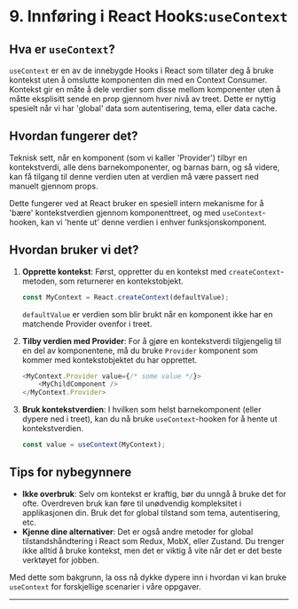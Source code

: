 # **9. Innføring i React Hooks:`useContext`**

## Hva er `useContext`?

`useContext` er en av de innebygde Hooks i React som tillater deg å bruke kontekst uten å omslutte komponenten din med en Context Consumer. Kontekst gir en måte å dele verdier som disse mellom komponenter uten å måtte eksplisitt sende en prop gjennom hver nivå av treet. Dette er nyttig spesielt når vi har 'global' data som autentisering, tema, eller data cache.

## Hvordan fungerer det?

Teknisk sett, når en komponent (som vi kaller 'Provider') tilbyr en kontekstverdi, alle dens barnekomponenter, og barnas barn, og så videre, kan få tilgang til denne verdien uten at verdien må være passert ned manuelt gjennom props.

Dette fungerer ved at React bruker en spesiell intern mekanisme for å 'bære' kontekstverdien gjennom komponenttreet, og med `useContext`-hooken, kan vi 'hente ut' denne verdien i enhver funksjonskomponent.

## Hvordan bruker vi det?

1. **Opprette kontekst**: Først, oppretter du en kontekst med `createContext`-metoden, som returnerer en kontekstobjekt.

    ```javascript
    const MyContext = React.createContext(defaultValue);
    ```

    `defaultValue` er verdien som blir brukt når en komponent ikke har en matchende Provider ovenfor i treet.

2. **Tilby verdien med Provider**: For å gjøre en kontekstverdi tilgjengelig til en del av komponentene, må du bruke `Provider` komponent som kommer med kontekstobjektet du har opprettet.

    ```javascript
    <MyContext.Provider value={/* some value */}>
        <MyChildComponent />
    </MyContext.Provider>
    ```

3. **Bruk kontekstverdien**: I hvilken som helst barnekomponent (eller dypere ned i treet), kan du nå bruke `useContext`-hooken for å hente ut kontekstverdien.

    ```javascript
    const value = useContext(MyContext);
    ```

## Tips for nybegynnere

- **Ikke overbruk**: Selv om kontekst er kraftig, bør du unngå å bruke det for ofte. Overdreven bruk kan føre til unødvendig kompleksitet i applikasjonen din. Bruk det for global tilstand som tema, autentisering, etc.
- **Kjenne dine alternativer**: Det er også andre metoder for global tilstandshåndtering i React som Redux, MobX, eller Zustand. Du trenger ikke alltid å bruke kontekst, men det er viktig å vite når det er det beste verktøyet for jobben.

Med dette som bakgrunn, la oss nå dykke dypere inn i hvordan vi kan bruke `useContext` for forskjellige scenarier i våre oppgaver.

---

